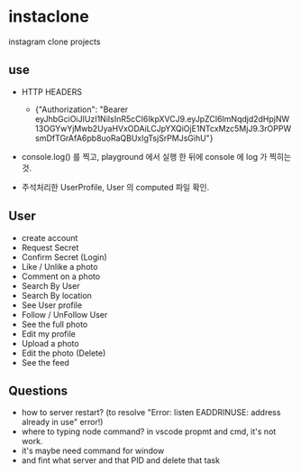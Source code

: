 # instaclone

instagram clone projects

## use

- HTTP HEADERS

  - {"Authorization": "Bearer eyJhbGciOiJIUzI1NiIsInR5cCI6IkpXVCJ9.eyJpZCI6ImNqdjd2dHpjNW13OGYwYjMwb2UyaHVxODAiLCJpYXQiOjE1NTcxMzc5MjJ9.3rOPPWsmDfTGrAfA6pb8uoRaQBUxIgTsjSrPMJsGihU"}

- console.log() 를 찍고, playground 에서 실행 한 뒤에 console 에 log 가 찍히는 것.
- 주석처리한 UserProfile, User 의 computed 파일 확인.

## User

- create account
- Request Secret
- Confirm Secret (Login)
- Like / Unlike a photo
- Comment on a photo
- Search By User
- Search By location
- See User profile
- Follow / UnFollow User
- See the full photo
- Edit my profile
- Upload a photo
- Edit the photo (Delete)
- See the feed

## Questions

- how to server restart? (to resolve "Error: listen EADDRINUSE: address already in use" error!)
- where to typing node command? in vscode propmt and cmd, it's not work.
- it's maybe need command for window
- and fint what server and that PID and delete that task
